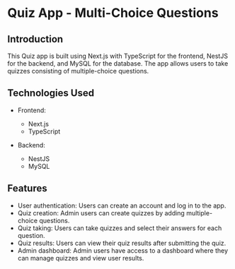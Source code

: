 # Quiz App - Multi-Choice Questions

## Introduction

This Quiz app is built using Next.js with TypeScript for the frontend, NestJS for the backend, and MySQL for the database. The app allows users to take quizzes consisting of multiple-choice questions.

## Technologies Used

- Frontend:
  - Next.js
  - TypeScript

- Backend:
  - NestJS
  - MySQL

## Features

- User authentication: Users can create an account and log in to the app.
- Quiz creation: Admin users can create quizzes by adding multiple-choice questions.
- Quiz taking: Users can take quizzes and select their answers for each question.
- Quiz results: Users can view their quiz results after submitting the quiz.
- Admin dashboard: Admin users have access to a dashboard where they can manage quizzes and view user results.



